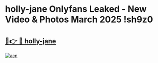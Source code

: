 # holly-jane Onlyfans Leaked - New Video & Photos March 2025 !sh9z0

# <h2><a href="https://grsvo7.iuczelnia.edu.pl?title=holly-jane&ref=sh9z0">🔗👉 🔴 holly-jane</a></h2>

[![acn](https://github.com/user-attachments/assets/0f9c940e-d8b0-45ae-aac7-cd30a18b3e1c)](https://grsvo7.iuczelnia.edu.pl?title=holly-jane&ref=sh9z0)

